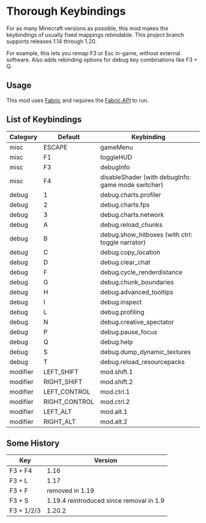 # Thorough Keybindings

For as many Minecraft versions as possible, this mod makes the keybindings of
usually fixed mappings rebindable.
This project branch supports releases 1.14 through 1.20.

For example, this lets you remap F3 or Esc in-game, without external software.
Also adds rebinding options for debug key combinations like F3 + Q.

## Usage

This mod uses [Fabric](https://fabricmc.net/) and requires the
[Fabric API](https://modrinth.com/mod/fabric-api) to run.

## List of Keybindings

| Category | Default       | Keybinding                                         |
|----------|---------------|----------------------------------------------------|
| misc     | ESCAPE        | gameMenu                                           |
| misc     | F1            | toggleHUD                                          |
| misc     | F3            | debugInfo                                          |
| misc     | F4            | disableShader (with debugInfo: game mode switcher) |
| debug    | 1             | debug.charts.profiler                              |
| debug    | 2             | debug.charts.fps                                   |
| debug    | 3             | debug.charts.network                               |
| debug    | A             | debug.reload_chunks                                |
| debug    | B             | debug.show_hitboxes (with ctrl: toggle narrator)   |
| debug    | C             | debug.copy_location                                |
| debug    | D             | debug.clear_chat                                   |
| debug    | F             | debug.cycle_renderdistance                         |
| debug    | G             | debug.chunk_boundaries                             |
| debug    | H             | debug.advanced_tooltips                            |
| debug    | I             | debug.inspect                                      |
| debug    | L             | debug.profiling                                    |
| debug    | N             | debug.creative_spectator                           |
| debug    | P             | debug.pause_focus                                  |
| debug    | Q             | debug.help                                         |
| debug    | S             | debug.dump_dynamic_textures                        |
| debug    | T             | debug.reload_resourcepacks                         |
| modifier | LEFT_SHIFT    | mod.shift.1                                        |
| modifier | RIGHT_SHIFT   | mod.shift.2                                        |
| modifier | LEFT_CONTROL  | mod.ctrl.1                                         |
| modifier | RIGHT_CONTROL | mod.ctrl.2                                         |
| modifier | LEFT_ALT      | mod.alt.1                                          |
| modifier | RIGHT_ALT     | mod.alt.2                                          |

## Some History

| Key        | Version                                  |
|------------|------------------------------------------|
| F3 + F4    | 1.16                                     |
| F3 + L     | 1.17                                     |
| F3 + F     | removed in 1.19                          |
| F3 + S     | 1.19.4 reintroduced since removal in 1.9 |
| F3 + 1/2/3 | 1.20.2                                   |
